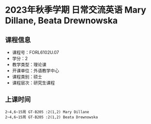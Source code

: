 # 2023年秋季学期 日常交流英语 Mary Dillane, Beata Drewnowska






## 课程信息

- 课程号：FORL6102U.07
- 学分：2
- 教学类型：理论课
- 开课单位：外语教学中心
- 课程类别：硕士
- 课程层次：研究生课程

## 上课时间

```
2~4,6~15周 GT-B205 :2(1,2) Mary Dillane
2~4,6~15周 GT-B205 :2(1,2) Beata Drewnowska
```

